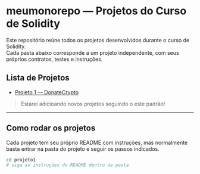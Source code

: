 # meumonorepo — Projetos do Curso de Solidity

Este repositório reúne todos os projetos desenvolvidos durante o curso de Solidity.  
Cada pasta abaixo corresponde a um projeto independente, com seus próprios contratos, testes e instruções.

## Lista de Projetos

- [Projeto 1 — DonateCrypto](./projeto1/README.md)


> Estarei adicioando novos projetos seguindo o este padrão!

---

## Como rodar os projetos

Cada projeto tem seu próprio README com instruções, mas normalmente basta entrar na pasta do projeto e seguir os passos indicados.

```sh
cd projeto1
# siga as instruções do README dentro da pasta
```
